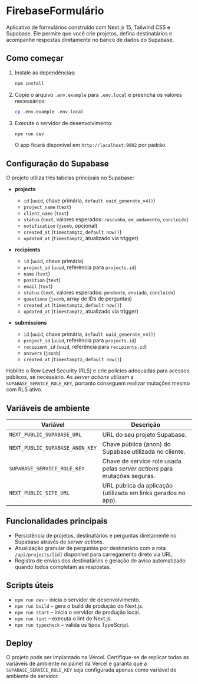 # FirebaseFormulário

Aplicativo de formulários construído com Next.js 15, Tailwind CSS e Supabase. Ele permite que você crie projetos, defina destinatários e acompanhe respostas diretamente no banco de dados do Supabase.

## Como começar

1. Instale as dependências:
   ```bash
   npm install
   ```
2. Copie o arquivo `.env.example` para `.env.local` e preencha os valores necessários:
   ```bash
   cp .env.example .env.local
   ```
3. Execute o servidor de desenvolvimento:
   ```bash
   npm run dev
   ```
   O app ficará disponível em `http://localhost:9002` por padrão.

## Configuração do Supabase

O projeto utiliza três tabelas principais no Supabase:

- **projects**
  - `id` (`uuid`, chave primária, `default uuid_generate_v4()`)
  - `project_name` (`text`)
  - `client_name` (`text`)
  - `status` (`text`, valores esperados: `rascunho`, `em_andamento`, `concluido`)
  - `notification` (`jsonb`, opcional)
  - `created_at` (`timestamptz`, `default now()`)
  - `updated_at` (`timestamptz`, atualizado via trigger)

- **recipients**
  - `id` (`uuid`, chave primária)
  - `project_id` (`uuid`, referência para `projects.id`)
  - `name` (`text`)
  - `position` (`text`)
  - `email` (`text`)
  - `status` (`text`, valores esperados: `pendente`, `enviado`, `concluido`)
  - `questions` (`jsonb`, array de IDs de perguntas)
  - `created_at` (`timestamptz`, `default now()`)
  - `updated_at` (`timestamptz`, atualizado via trigger)

- **submissions**
  - `id` (`uuid`, chave primária, `default uuid_generate_v4()`)
  - `project_id` (`uuid`, referência para `projects.id`)
  - `recipient_id` (`uuid`, referência para `recipients.id`)
  - `answers` (`jsonb`)
  - `created_at` (`timestamptz`, `default now()`)

Habilite o Row Level Security (RLS) e crie policies adequadas para acessos públicos, se necessário. As _server actions_ utilizam a `SUPABASE_SERVICE_ROLE_KEY`, portanto conseguem realizar mutações mesmo com RLS ativo.

## Variáveis de ambiente

| Variável | Descrição |
| --- | --- |
| `NEXT_PUBLIC_SUPABASE_URL` | URL do seu projeto Supabase. |
| `NEXT_PUBLIC_SUPABASE_ANON_KEY` | Chave pública (anon) do Supabase utilizada no cliente. |
| `SUPABASE_SERVICE_ROLE_KEY` | Chave de service role usada pelas _server actions_ para mutações seguras. |
| `NEXT_PUBLIC_SITE_URL` | URL pública da aplicação (utilizada em links gerados no app). |

## Funcionalidades principais

- Persistência de projetos, destinatários e perguntas diretamente no Supabase através de _server actions_.
- Atualização granular de perguntas por destinatário com a rota `/api/projects/[id]` disponível para carregamento direto via URL.
- Registro de envios dos destinatários e geração de aviso automatizado quando todos completam as respostas.

## Scripts úteis

- `npm run dev` – inicia o servidor de desenvolvimento.
- `npm run build` – gera o build de produção do Next.js.
- `npm run start` – inicia o servidor de produção local.
- `npm run lint` – executa o lint do Next.js.
- `npm run typecheck` – valida os tipos TypeScript.

## Deploy

O projeto pode ser implantado na Vercel. Certifique-se de replicar todas as variáveis de ambiente no painel da Vercel e garanta que a `SUPABASE_SERVICE_ROLE_KEY` seja configurada apenas como variável de ambiente de servidor.
